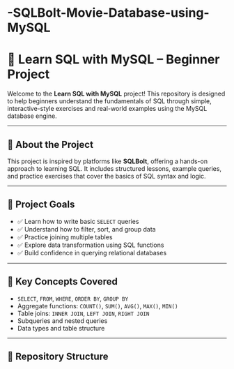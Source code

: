 # -SQLBolt-Movie-Database-using-MySQL

# 🐬 Learn SQL with MySQL – Beginner Project

Welcome to the **Learn SQL with MySQL** project! This repository is designed to help beginners understand the fundamentals of SQL through simple, interactive-style exercises and real-world examples using the MySQL database engine.

---

## 📌 About the Project

This project is inspired by platforms like **SQLBolt**, offering a hands-on approach to learning SQL. It includes structured lessons, example queries, and practice exercises that cover the basics of SQL syntax and logic.

---

## 🎯 Project Goals

- ✅ Learn how to write basic `SELECT` queries
- ✅ Understand how to filter, sort, and group data
- ✅ Practice joining multiple tables
- ✅ Explore data transformation using SQL functions
- ✅ Build confidence in querying relational databases

---

## 🧠 Key Concepts Covered

- `SELECT`, `FROM`, `WHERE`, `ORDER BY`, `GROUP BY`
- Aggregate functions: `COUNT()`, `SUM()`, `AVG()`, `MAX()`, `MIN()`
- Table joins: `INNER JOIN`, `LEFT JOIN`, `RIGHT JOIN`
- Subqueries and nested queries
- Data types and table structure

---

## 📁 Repository Structure

